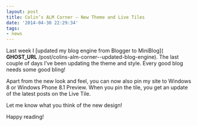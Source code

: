```yaml
---
layout: post
title: Colin’s ALM Corner – New Theme and Live Tiles
date: '2014-04-30 22:29:34'
tags:
- news
---
```


Last week I [updated my blog engine from Blogger to MiniBlog]( __GHOST_URL__ /post/colins-alm-corner--updated-blog-engine). The last couple of days I’ve been updating the theme and style. Every good blog needs some good bling!

Apart from the new look and feel, you can now also pin my site to Windows 8 or Windows Phone 8.1 Preview. When you pin the tile, you get an update of the latest posts on the Live Tile.

Let me know what you think of the new design!

Happy reading!

